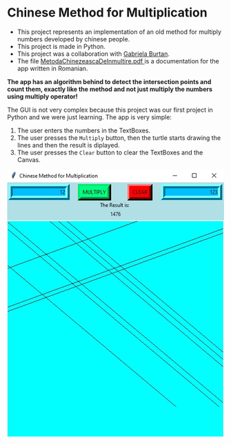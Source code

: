 # Chinese Method for Multiplication

- This project represents an implementation of an old method for multiply numbers developed by chinese people.
- This project is made in Python.
- This project was a collaboration with <a href="https://github.com/gabrielaburtan"> Gabriela Burtan</a>.
- The file <a href="MetodaChinezeascaDeInmultire.pdf"> MetodaChinezeascaDeInmultire.pdf </a> is a documentation for the app written in Romanian.

<strong>The app has an algorithm behind to detect the intersection points and count them, exactly like the method and not just multiply the numbers using multiply operator!</strong>

The GUI is not very complex because this project was our first project in Python and we were just learning. The app is very simple:
1. The user enters the numbers in the TextBoxes.
2. The user presses the `Multiply` button, then the turtle starts drawing the lines and then the result is diplayed.
3. The user presses the `Clear` button to clear the TextBoxes and the Canvas.

<img src="images/ChineseMethodForMultiplication.jpg">
